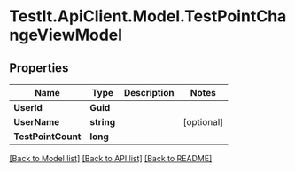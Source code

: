 # TestIt.ApiClient.Model.TestPointChangeViewModel

## Properties

Name | Type | Description | Notes
------------ | ------------- | ------------- | -------------
**UserId** | **Guid** |  | 
**UserName** | **string** |  | [optional] 
**TestPointCount** | **long** |  | 

[[Back to Model list]](../README.md#documentation-for-models) [[Back to API list]](../README.md#documentation-for-api-endpoints) [[Back to README]](../README.md)

